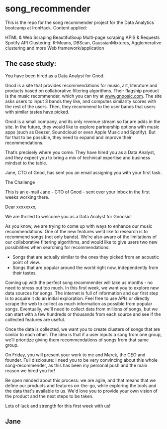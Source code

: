 # song_recommender

This is the repo for the song recommender project for the Data Analytics bootcamp at IronHack. 
Content applied: 

HTML & Web Scraping
BeautifulSoup
Multi-page scraping
APIS & Requests
Spotify API
Clustering: K-Means, DBScan, GaussianMixtures, Agglomerative clustering and more
Web framework/application


The case study: 
--------------------------------------------------------------------------------------------------------------------------
You have been hired as a Data Analyst for Gnod.

Gnod is a site that provides recommendations for music, art, literature and products based on collaborative filtering algorithms. Their flagship product is the music recommender, which you can try at www.gnoosic.com. The site asks users to input 3 bands they like, and computes similarity scores with the rest of the users. Then, they recommend to the user bands that users with similar tastes have picked.

Gnod is a small company, and its only revenue stream so far are adds in the site. In the future, they would like to explore partnership options with music apps (such as Deezer, Soundcloud or even Apple Music and Spotify). But for that to be possible, they need to expand and improve their recommendations.

That’s precisely where you come. They have hired you as a Data Analyst, and they expect you to bring a mix of technical expertise and business mindset to the table.

Jane, CTO of Gnod, has sent you an email assigning you with your first task.

The Challenge

This is an e-mail Jane - CTO of Gnod - sent over your inbox in the first weeks working there.

Dear xxxxxxxx,

We are thrilled to welcome you as a Data Analyst for Gnoosic!

As you know, we are trying to come up with ways to enhance our music recommendations. One of the new features we'd like to research is to recommend songs (not only bands). We're also aware of the limitations of our collaborative filtering algorithms, and would like to give users two new possibilities when searching for recommendations:

- Songs that are actually similar to the ones they picked from an acoustic point of view.
- Songs that are popular around the world right now, independently from their tastes.

Coming up with the perfect song recommender will take us months - no need to stress out too much. In this first week, we want you to explore new data sources for songs. The internet is full of information and our first step is to acquire it do an initial exploration. Feel free to use APIs or directly scrape the web to collect as much information as possible from popular songs. Eventually, we'll need to collect data from millions of songs, but we can start with a few hundreds or thousands from each source and see if the collected features are useful. 

Once the data is collected, we want you to create clusters of songs that are similar to each other. The idea is that if a user inputs a song from one group, we'll prioritize giving them recommendations of songs from that same group.

On Friday, you will present your work to me and Marek, the CEO and founder. Full disclosure: I need you to be very convincing about this whole song-recommender, as this has been my personal push and the main reason we hired you for!

Be open minded about this process: we are agile, and that means that we define our products and features on-the-go, while exploring the tools and the data that's available to us. We'd love you to provide your own vision of the product and the next steps to be taken.

Lots of luck and strength for this first week with us!

Jane
--------------------------------------------------------------------------------------------------------------------------


